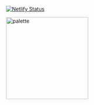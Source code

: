 

[![Netlify Status](https://api.netlify.com/api/v1/badges/62d1f4bc-7916-4508-83d1-abc2dd05765b/deploy-status)](https://app.netlify.com/sites/mnemonocle-234/deploys)


<img width="225" alt="palette" src="https://github.com/user-attachments/assets/be4f3bc6-6611-468e-b80b-233c2dcf80db">
